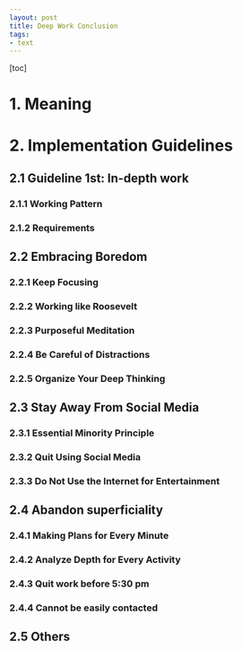 ```yaml
---
layout: post
title: Deep Work Conclusion
tags: 
- text
---
```


[toc]
# 1.  Meaning
# 2.  Implementation Guidelines
## 2.1  Guideline 1st: In-depth work
### 2.1.1  Working Pattern
### 2.1.2  Requirements
## 2.2  Embracing Boredom
### 2.2.1  Keep Focusing
### 2.2.2	Working like Roosevelt
### 2.2.3	Purposeful Meditation
### 2.2.4	Be Careful of Distractions
### 2.2.5	Organize Your Deep Thinking
## 2.3  Stay Away From Social Media
### 2.3.1  Essential Minority Principle
### 2.3.2	Quit Using Social Media
### 2.3.3	Do Not Use the Internet for Entertainment
## 2.4  Abandon superficiality
### 2.4.1  Making Plans for Every Minute
### 2.4.2	Analyze Depth for Every Activity
### 2.4.3	Quit work before 5:30 pm
### 2.4.4	Cannot be easily contacted
## 2.5  Others


